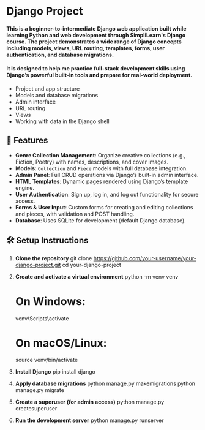 # Django Project

#### This is a beginner-to-intermediate Django web application built while learning Python and web development through **SimpliLearn's Django course**. The project demonstrates a wide range of Django concepts including models, views, URL routing, templates, forms, user authentication, and database migrations.

#### It is designed to help me practice full-stack development skills using Django’s powerful built-in tools and prepare for real-world deployment.


- Project and app structure
- Models and database migrations
- Admin interface
- URL routing
- Views
- Working with data in the Django shell

## 🧰 Features

- **Genre Collection Management**: Organize creative collections (e.g., Fiction, Poetry) with names, descriptions, and cover images.
- **Models**: `Collection` and `Piece` models with full database integration.
- **Admin Panel**: Full CRUD operations via Django’s built-in admin interface.
- **HTML Templates**: Dynamic pages rendered using Django’s template engine.
- **User Authentication**: Sign up, log in, and log out functionality for secure access.
- **Forms & User Input**: Custom forms for creating and editing collections and pieces, with validation and POST handling.
- **Database**: Uses SQLite for development (default Django database).

## 🛠️ Setup Instructions

1. **Clone the repository**
     git clone https://github.com/your-username/your-django-project.git
     cd your-django-project

2. **Create and activate a virtual environment**
     python -m venv venv
     # On Windows:
     venv\Scripts\activate
     # On macOS/Linux:
     source venv/bin/activate

3. **Install Django**
     pip install django

4. **Apply database migrations**
     python manage.py makemigrations
     python manage.py migrate

5. **Create a superuser (for admin access)**
     python manage.py createsuperuser

6. **Run the development server**
     python manage.py runserver
